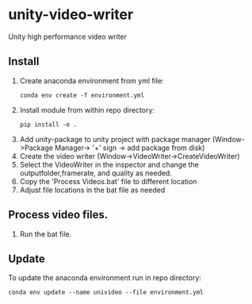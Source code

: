 # unity-video-writer
Unity high performance video writer

## Install
1. Create anaconda environment from yml file:
    ```
    conda env create -f environment.yml
    ``` 
1. Install module from within repo directory:
    ```
    pip install -e .
    ```
1. Add unity-package to unity project with package manager (Window->Package Manager-> '+' sign -> add package from disk)
1. Create the video writer (Window->VideoWriter->CreateVideoWriter)
1. Select the VideoWriter in the inspector and change the outputfolder,framerate, and quality as needed.
1. Copy the 'Process Videos.bat' file to different location
1. Adjust file locations in the bat file as needed

## Process video files.
1. Run the bat file.

## Update
To update the anaconda environment run in repo directory:
```
conda env update --name univideo --file environment.yml
```
